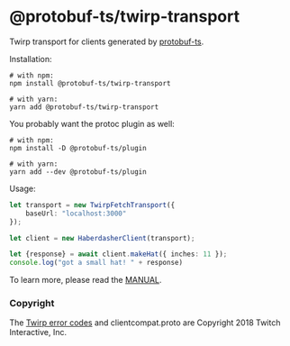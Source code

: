 @protobuf-ts/twirp-transport
============================

Twirp transport for clients generated by [protobuf-ts](https://github.com/timostamm/protobuf-ts/).

Installation:

```shell script
# with npm:
npm install @protobuf-ts/twirp-transport

# with yarn:
yarn add @protobuf-ts/twirp-transport
```

You probably want the protoc plugin as well: 
          
```shell script
# with npm:
npm install -D @protobuf-ts/plugin

# with yarn:
yarn add --dev @protobuf-ts/plugin
```


Usage:
```typescript
let transport = new TwirpFetchTransport({
    baseUrl: "localhost:3000"
});

let client = new HaberdasherClient(transport);

let {response} = await client.makeHat({ inches: 11 });
console.log("got a small hat! " + response)
```

To learn more, please read the [MANUAL](https://github.com/timostamm/protobuf-ts/blob/master/MANUAL.md#twirp-transport).   


### Copyright

The [Twirp error codes](https://github.com/timostamm/protobuf-ts/blob/master/packages/twirp-transport/src/twitch-twirp-error-code.ts) 
and clientcompat.proto are Copyright 2018 Twitch Interactive, Inc.
